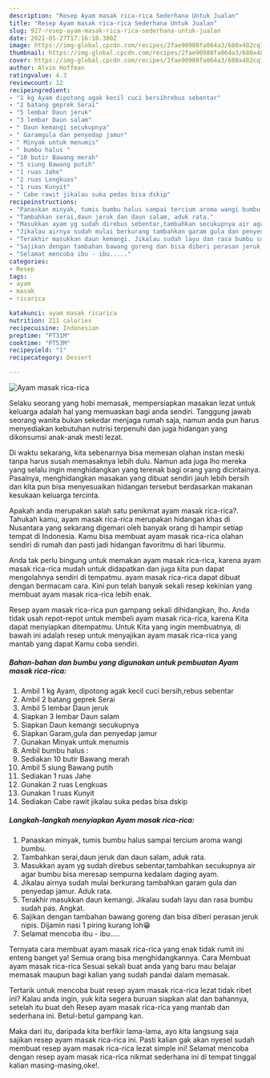 ```yaml
---
description: "Resep Ayam masak rica-rica Sederhana Untuk Jualan"
title: "Resep Ayam masak rica-rica Sederhana Untuk Jualan"
slug: 927-resep-ayam-masak-rica-rica-sederhana-untuk-jualan
date: 2021-05-27T17:16:10.380Z
image: https://img-global.cpcdn.com/recipes/2fae90980fa064a3/680x482cq70/ayam-masak-rica-rica-foto-resep-utama.jpg
thumbnail: https://img-global.cpcdn.com/recipes/2fae90980fa064a3/680x482cq70/ayam-masak-rica-rica-foto-resep-utama.jpg
cover: https://img-global.cpcdn.com/recipes/2fae90980fa064a3/680x482cq70/ayam-masak-rica-rica-foto-resep-utama.jpg
author: Alvin Hoffman
ratingvalue: 4.3
reviewcount: 12
recipeingredient:
- "1 kg Ayam dipotong agak kecil cuci bersihrebus sebentar"
- "2 batang geprek Serai"
- "5 lembar Daun jeruk"
- "3 lembar Daun salam"
- " Daun kemangi secukupnya"
- " Garamgula dan penyedap jamur"
- " Minyak untuk menumis"
- " bumbu halus "
- "10 butir Bawang merah"
- "5 siung Bawang putih"
- "1 ruas Jahe"
- "2 ruas Lengkuas"
- "1 ruas Kunyit"
- " Cabe rawit jikalau suka pedas bisa dskip"
recipeinstructions:
- "Panaskan minyak, tumis bumbu halus sampai tercium aroma wangi bumbu."
- "Tambahkan serai,daun jeruk dan daun salam, aduk rata."
- "Masukkan ayam yg sudah direbus sebentar,tambahkan secukupnya air agar bumbu bisa meresap sempurna kedalam daging ayam."
- "Jikalau airnya sudah mulai berkurang tambahkan garam gula dan penyedap jamur. Aduk rata."
- "Terakhir masukkan daun kemangi. Jikalau sudah layu dan rasa bumbu sudah pas. Angkat."
- "Sajikan dengan tambahan bawang goreng dan bisa diberi perasan jeruk nipis. Dijamin nasi 1 piring kurang loh😁"
- "Selamat mencoba ibu - ibu....."
categories:
- Resep
tags:
- ayam
- masak
- ricarica

katakunci: ayam masak ricarica 
nutrition: 211 calories
recipecuisine: Indonesian
preptime: "PT31M"
cooktime: "PT53M"
recipeyield: "1"
recipecategory: Dessert

---
```



![Ayam masak rica-rica](https://img-global.cpcdn.com/recipes/2fae90980fa064a3/680x482cq70/ayam-masak-rica-rica-foto-resep-utama.jpg)

Selaku seorang yang hobi memasak, mempersiapkan masakan lezat untuk keluarga adalah hal yang memuaskan bagi anda sendiri. Tanggung jawab seorang  wanita bukan sekedar menjaga rumah saja, namun anda pun harus menyediakan kebutuhan nutrisi terpenuhi dan juga hidangan yang dikonsumsi anak-anak mesti lezat.

Di waktu  sekarang, kita sebenarnya bisa memesan olahan instan meski tanpa harus susah memasaknya lebih dulu. Namun ada juga lho mereka yang selalu ingin menghidangkan yang terenak bagi orang yang dicintainya. Pasalnya, menghidangkan masakan yang dibuat sendiri jauh lebih bersih dan kita pun bisa menyesuaikan hidangan tersebut berdasarkan makanan kesukaan keluarga tercinta. 



Apakah anda merupakan salah satu penikmat ayam masak rica-rica?. Tahukah kamu, ayam masak rica-rica merupakan hidangan khas di Nusantara yang sekarang digemari oleh banyak orang di hampir setiap tempat di Indonesia. Kamu bisa membuat ayam masak rica-rica olahan sendiri di rumah dan pasti jadi hidangan favoritmu di hari liburmu.

Anda tak perlu bingung untuk memakan ayam masak rica-rica, karena ayam masak rica-rica mudah untuk didapatkan dan juga kita pun dapat mengolahnya sendiri di tempatmu. ayam masak rica-rica dapat dibuat dengan bermacam cara. Kini pun telah banyak sekali resep kekinian yang membuat ayam masak rica-rica lebih enak.

Resep ayam masak rica-rica pun gampang sekali dihidangkan, lho. Anda tidak usah repot-repot untuk membeli ayam masak rica-rica, karena Kita dapat menyiapkan ditempatmu. Untuk Kita yang ingin membuatnya, di bawah ini adalah resep untuk menyajikan ayam masak rica-rica yang mantab yang dapat Kamu coba sendiri.

<!--inarticleads1-->

##### Bahan-bahan dan bumbu yang digunakan untuk pembuatan Ayam masak rica-rica:

1. Ambil 1 kg Ayam, dipotong agak kecil cuci bersih,rebus sebentar
1. Ambil 2 batang geprek Serai
1. Ambil 5 lembar Daun jeruk
1. Siapkan 3 lembar Daun salam
1. Siapkan  Daun kemangi secukupnya
1. Siapkan  Garam,gula dan penyedap jamur
1. Gunakan  Minyak untuk menumis
1. Ambil  bumbu halus :
1. Sediakan 10 butir Bawang merah
1. Ambil 5 siung Bawang putih
1. Sediakan 1 ruas Jahe
1. Gunakan 2 ruas Lengkuas
1. Gunakan 1 ruas Kunyit
1. Sediakan  Cabe rawit jikalau suka pedas bisa dskip




<!--inarticleads2-->

##### Langkah-langkah menyiapkan Ayam masak rica-rica:

1. Panaskan minyak, tumis bumbu halus sampai tercium aroma wangi bumbu.
1. Tambahkan serai,daun jeruk dan daun salam, aduk rata.
1. Masukkan ayam yg sudah direbus sebentar,tambahkan secukupnya air agar bumbu bisa meresap sempurna kedalam daging ayam.
1. Jikalau airnya sudah mulai berkurang tambahkan garam gula dan penyedap jamur. Aduk rata.
1. Terakhir masukkan daun kemangi. Jikalau sudah layu dan rasa bumbu sudah pas. Angkat.
1. Sajikan dengan tambahan bawang goreng dan bisa diberi perasan jeruk nipis. Dijamin nasi 1 piring kurang loh😁
1. Selamat mencoba ibu - ibu.....




Ternyata cara membuat ayam masak rica-rica yang enak tidak rumit ini enteng banget ya! Semua orang bisa menghidangkannya. Cara Membuat ayam masak rica-rica Sesuai sekali buat anda yang baru mau belajar memasak maupun bagi kalian yang sudah pandai dalam memasak.

Tertarik untuk mencoba buat resep ayam masak rica-rica lezat tidak ribet ini? Kalau anda ingin, yuk kita segera buruan siapkan alat dan bahannya, setelah itu buat deh Resep ayam masak rica-rica yang mantab dan sederhana ini. Betul-betul gampang kan. 

Maka dari itu, daripada kita berfikir lama-lama, ayo kita langsung saja sajikan resep ayam masak rica-rica ini. Pasti kalian gak akan nyesel sudah membuat resep ayam masak rica-rica lezat simple ini! Selamat mencoba dengan resep ayam masak rica-rica nikmat sederhana ini di tempat tinggal kalian masing-masing,oke!.

